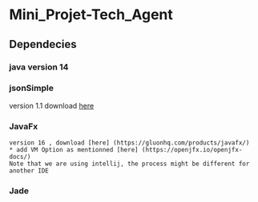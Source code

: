 # Mini_Projet-Tech_Agent

## Dependecies

###  java version 14 

###  jsonSimple 

version 1.1 download [here](https://jar-download.com/?search_box=%20json-simple-1.1)

###  JavaFx
    version 16 , download [here] (https://gluonhq.com/products/javafx/)
    * add VM Option as mentionned [here] (https://openjfx.io/openjfx-docs/)
    Note that we are using intellij, the process might be different for another IDE



### Jade

